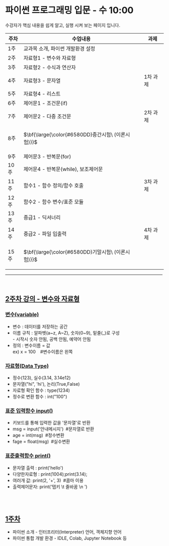# 파이썬 프로그래밍 입문 - 수 10:00 

수강자가 핵심 내용을 쉽게 알고, 실행 시켜 보는 페이지 입니다. <br> 



| 주차 | 수업내용 | 과제 |
| --- | --- | --- |
| 1주 | 교과목 소개, 파이썬 개발환경 설정 |   | 
| 2주 | 자료형1 - 변수와 자료형 |   | 
| 3주 | 자료형2 - 수식과 연산자 |   | 
| 4주 | 자료형3 - 문자열 | 1차 과제 | 
| 5주 | 자료형4 - 리스트 |  | 
| 6주 | 제어문1 - 조건문(if) |  | 
| 7주 | 제어문2 - 다중 조건문 |2차 과제 | 
| 8주 | <p>$\bf{\large{\color{#6580DD}중간시험\ (이론시험)\}}$</p> |  | 
| 9주 | 제어문3 - 반복문(for)  |  | 
| 10주 | 제어문4 - 반복문(while), 보조제어문  |  | 
| 11주 | 함수1 - 함수 정의/함수 호출 |3차 과제  | 
| 12주 | 함수2 - 함수 변수/표준 모듈  |  | 
| 13주 | 중급1 - 딕셔너리  | | 
| 14주 | 중급2 - 파일 입출력 |4차 과제  | 
| 15주 | <p>$\bf{\large{\color{#6580DD}기말시험\ (이론시험)\}}$</p> | | 
<hr size = "10px", width ="500px">

<br>

## [2주차 강의&nbsp;-&nbsp;변수와 자료형](https://github.com/baek-study/ie_py25/blob/main/source/week2_mju.ipynb)

### [변수(variable)]()
<ul>
  <li>변수 : 데이터를 저장하는 공간 </li>
  <li>이름 규칙 : 알파벳(a~z, A~Z), 숫자(0~9), 밑줄(_)로 구성 <br>
  - 시작시 숫자 안됨, 공백 안됨, 예약어 안됨 </li>
   <li>정의 : 변수이름 = 값 <br>
     ex) x = 100 &ensp; #변수이름은 왼쪽
    </li> 
</ul>


### [자료형(Data Type)](https://github.com/baek-study/ie_py25/blob/main/source/week2_mju.ipynb)
<ul>
  <li> 정수(123), 실수(3.14, 3.14e12) </li>
  <li>  문자열("hi", 'hi'), 논리(True,False) </li>
  <li>  자료형 확인 함수 : type(1234) </li>
  <li>  정수로 변환 함수 : int("100")   </li>
</ul>

### [표준 입력함수 input()](https://github.com/baek-study/ie_py25/blob/main/source/week2_mju.ipynb)
<ul>
   <li>키보드를 통해 입력한 값을 '문자열'로 반환</li>
    <li> msg = input('안내메시지')&ensp;#문자열로 반환</li>
    <li> age = int(msg)&ensp;#정수변환</li>
    <li> fage = float(msg)&ensp;#실수변환</li>
</ul>

### [표준출력함수 print()](https://github.com/baek-study/ie_py25/blob/main/source/week2_mju.ipynb)
<ul>
    <li> 문자열 출력 : print('hello') </li>
    <li> 다양한자료형 : print(1004);print(3.14);</li>
    <li> 여러개 값: print(2, '+', 3)&ensp;#콤마 이용</li>
    <li> 출력제어문자: print('탭키 \t 줄바꿈 \n ')</li>
  </li>
</ul>

<br>

<br>

## [1주차]()
<ul>
  <li>
    파이썬 소개 - 인터프리터(Interpreter) 언어, 객체지향 언어     
  </li>
  <li>
    파이썬 통합 개발 환경 - IDLE, Colab, Jupyter Notebook 등    
  </li>
</ul>
